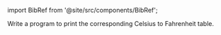 import BibRef from '@site/src/components/BibRef';

Write a program to print the corresponding Celsius to Fahrenheit table. <BibRef id='KR1988' pages='p. 13'></BibRef>